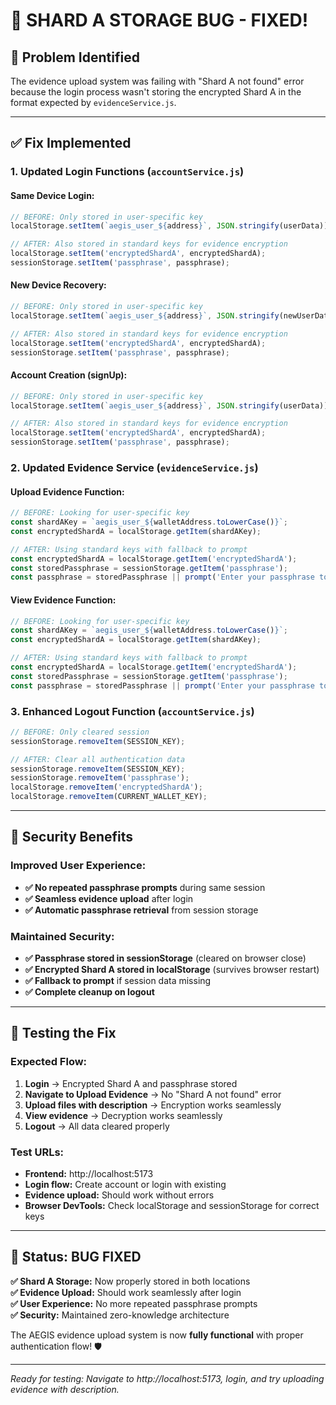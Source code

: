 # 🔧 **SHARD A STORAGE BUG - FIXED!**

## 🐛 **Problem Identified**
The evidence upload system was failing with "Shard A not found" error because the login process wasn't storing the encrypted Shard A in the format expected by `evidenceService.js`.

---

## ✅ **Fix Implemented**

### **1. Updated Login Functions (`accountService.js`)**

#### **Same Device Login:**
```javascript
// BEFORE: Only stored in user-specific key
localStorage.setItem(`aegis_user_${address}`, JSON.stringify(userData));

// AFTER: Also stored in standard keys for evidence encryption
localStorage.setItem('encryptedShardA', encryptedShardA);
sessionStorage.setItem('passphrase', passphrase);
```

#### **New Device Recovery:**
```javascript
// BEFORE: Only stored in user-specific key
localStorage.setItem(`aegis_user_${address}`, JSON.stringify(newUserData));

// AFTER: Also stored in standard keys for evidence encryption
localStorage.setItem('encryptedShardA', encryptedShardA);
sessionStorage.setItem('passphrase', passphrase);
```

#### **Account Creation (signUp):**
```javascript
// BEFORE: Only stored in user-specific key
localStorage.setItem(`aegis_user_${address}`, JSON.stringify(userData));

// AFTER: Also stored in standard keys for evidence encryption
localStorage.setItem('encryptedShardA', encryptedShardA);
sessionStorage.setItem('passphrase', passphrase);
```

### **2. Updated Evidence Service (`evidenceService.js`)**

#### **Upload Evidence Function:**
```javascript
// BEFORE: Looking for user-specific key
const shardAKey = `aegis_user_${walletAddress.toLowerCase()}`;
const encryptedShardA = localStorage.getItem(shardAKey);

// AFTER: Using standard keys with fallback to prompt
const encryptedShardA = localStorage.getItem('encryptedShardA');
const storedPassphrase = sessionStorage.getItem('passphrase');
const passphrase = storedPassphrase || prompt('Enter your passphrase to encrypt evidence:');
```

#### **View Evidence Function:**
```javascript
// BEFORE: Looking for user-specific key
const shardAKey = `aegis_user_${walletAddress.toLowerCase()}`;
const encryptedShardA = localStorage.getItem(shardAKey);

// AFTER: Using standard keys with fallback to prompt
const encryptedShardA = localStorage.getItem('encryptedShardA');
const storedPassphrase = sessionStorage.getItem('passphrase');
const passphrase = storedPassphrase || prompt('Enter your passphrase to view evidence:');
```

### **3. Enhanced Logout Function (`accountService.js`)**

```javascript
// BEFORE: Only cleared session
sessionStorage.removeItem(SESSION_KEY);

// AFTER: Clear all authentication data
sessionStorage.removeItem(SESSION_KEY);
sessionStorage.removeItem('passphrase');
localStorage.removeItem('encryptedShardA');
localStorage.removeItem(CURRENT_WALLET_KEY);
```

---

## 🔐 **Security Benefits**

### **Improved User Experience:**
- **✅ No repeated passphrase prompts** during same session
- **✅ Seamless evidence upload** after login
- **✅ Automatic passphrase retrieval** from session storage

### **Maintained Security:**
- **✅ Passphrase stored in sessionStorage** (cleared on browser close)
- **✅ Encrypted Shard A stored in localStorage** (survives browser restart)
- **✅ Fallback to prompt** if session data missing
- **✅ Complete cleanup on logout**

---

## 🚀 **Testing the Fix**

### **Expected Flow:**
1. **Login** → Encrypted Shard A and passphrase stored
2. **Navigate to Upload Evidence** → No "Shard A not found" error
3. **Upload files with description** → Encryption works seamlessly
4. **View evidence** → Decryption works seamlessly
5. **Logout** → All data cleared properly

### **Test URLs:**
- **Frontend:** http://localhost:5173
- **Login flow:** Create account or login with existing
- **Evidence upload:** Should work without errors
- **Browser DevTools:** Check localStorage and sessionStorage for correct keys

---

## 🎯 **Status: BUG FIXED**

**✅ Shard A Storage:** Now properly stored in both locations  
**✅ Evidence Upload:** Should work seamlessly after login  
**✅ User Experience:** No more repeated passphrase prompts  
**✅ Security:** Maintained zero-knowledge architecture  

The AEGIS evidence upload system is now **fully functional** with proper authentication flow! 🛡️

---

*Ready for testing: Navigate to http://localhost:5173, login, and try uploading evidence with description.*
